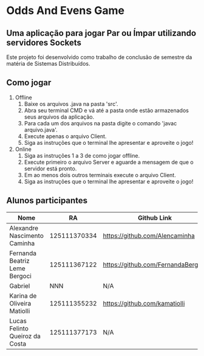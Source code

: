 # Odds And Evens Game

## Uma aplicação para jogar Par ou Ímpar utilizando servidores Sockets
Este projeto foi desenvolvido como trabalho de conclusão de semestre da matéria de Sistemas Distribuídos.

## Como jogar
1. Offline
    1. Baixe os arquivos .java na pasta 'src'.
    2. Abra seu terminal CMD e vá até a pasta onde estão armazenados seus arquivos da aplicação.
    3. Para cada um dos arquivos na pasta digite o comando 'javac arquivo.java'.
    4. Execute apenas o arquivo Client.
    5. Siga as instruções que o terminal lhe apresentar e aproveite o jogo!
2. Online
    1. Siga as instruções 1 a 3 de como jogar offline.
    2. Execute primeiro o arquivo Server e aguarde a mensagem de que o servidor está pronto.
    3. Em ao menos dois outros terminais execute o arquivo Client.
    4. Siga as instruções que o terminal lhe apresentar e aproveite o jogo!

## Alunos participantes

| Nome                           | RA           | Github Link                        |
|--------------------------------|--------------|------------------------------------|
| Alexandre Nascimento Caminha   | 125111370334 | https://github.com/Alencaminha     |
| Fernanda Beatriz Leme Bergoci  | 125111367122 | https://github.com/FernandaBergoci |
| Gabriel                        | NNN          | N/A                                |
| Karina de Oliveira Matiolli    | 125111355232 | https://github.com/kamatiolli      |
| Lucas Felinto Queiroz da Costa | 125111377173 | N/A                                |